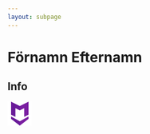 ```yaml
---
layout: subpage
---
```


# Förnamn Efternamn

## Info

![alt text](https://github.com/adam-p/markdown-here/raw/master/src/common/images/icon48.png "Logo Title Text 1")
